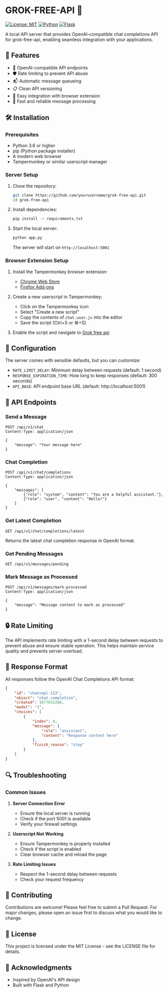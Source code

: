 # GROK-FREE-API 🤖

[![License: MIT](https://img.shields.io/badge/License-MIT-yellow.svg)](https://opensource.org/licenses/MIT)
[![Python](https://img.shields.io/badge/python-3.6+-blue.svg)](https://www.python.org/downloads/)
[![Flask](https://img.shields.io/badge/flask-2.0+-green.svg)](https://flask.palletsprojects.com/)

A local API server that provides OpenAI-compatible chat completions API for grok-free-api, enabling seamless integration with your applications.

## 🌟 Features

- 🔄 OpenAI-compatible API endpoints
- 🛡️ Rate limiting to prevent API abuse
- 📬 Automatic message queueing
- 📋 Clean API versioning
- 🔌 Easy integration with browser extension
- 🚀 Fast and reliable message processing

## 🛠️ Installation

### Prerequisites

- Python 3.6 or higher
- pip (Python package installer)
- A modern web browser
- Tampermonkey or similar userscript manager

### Server Setup

1. Clone the repository:
   ```bash
   git clone https://github.com/yourusername/grok-free-api.git
   cd grok-free-api
   ```

2. Install dependencies:
   ```bash
   pip install -r requirements.txt
   ```

3. Start the local server:
   ```bash
   python app.py
   ```
   The server will start on `http://localhost:5001`

### Browser Extension Setup

1. Install the Tampermonkey browser extension:
   - [Chrome Web Store](https://chrome.google.com/webstore/detail/tampermonkey/dhdgffkkebhmkfjojejmpbldmpobfkfo)
   - [Firefox Add-ons](https://addons.mozilla.org/en-US/firefox/addon/tampermonkey/)

2. Create a new userscript in Tampermonkey:
   - Click on the Tampermonkey icon
   - Select "Create a new script"
   - Copy the contents of `chat.user.js` into the editor
   - Save the script (Ctrl+S or ⌘+S)

3. Enable the script and navigate to [Grok free api](https://grok-free-api.xyz)

## 🔧 Configuration

The server comes with sensible defaults, but you can customize:

- `RATE_LIMIT_DELAY`: Minimum delay between requests (default: 1 second)
- `RESPONSE_EXPIRATION_TIME`: How long to keep responses (default: 300 seconds)
- `API_BASE`: API endpoint base URL (default: http://localhost:5001)

## 📡 API Endpoints

### Send a Message

```http
POST /api/v1/chat
Content-Type: application/json

{
    "message": "Your message here"
}
```

### Chat Completion

```http
POST /api/v1/chat/completions
Content-Type: application/json

{
    "messages": [
        {"role": "system", "content": "You are a helpful assistant."},
        {"role": "user", "content": "Hello!"}
    ]
}
```

### Get Latest Completion

```http
GET /api/v1/chat/completions/latest
```

Returns the latest chat completion response in OpenAI format.

### Get Pending Messages

```http
GET /api/v1/messages/pending
```

### Mark Message as Processed

```http
POST /api/v1/messages/mark-processed
Content-Type: application/json

{
    "message": "Message content to mark as processed"
}
```

## 🔒 Rate Limiting

The API implements rate limiting with a 1-second delay between requests to prevent abuse and ensure stable operation. This helps maintain service quality and prevents server overload.

## 📝 Response Format

All responses follow the OpenAI Chat Completions API format:

```json
{
    "id": "chatcmpl-123",
    "object": "chat.completion",
    "created": 1677652288,
    "model": "1",
    "choices": [
        {
            "index": 0,
            "message": {
                "role": "assistant",
                "content": "Response content here"
            },
            "finish_reason": "stop"
        }
    ]
}
```

## 🔍 Troubleshooting

### Common Issues

1. **Server Connection Error**
   - Ensure the local server is running
   - Check if the port 5001 is available
   - Verify your firewall settings

2. **Userscript Not Working**
   - Ensure Tampermonkey is properly installed
   - Check if the script is enabled
   - Clear browser cache and reload the page

3. **Rate Limiting Issues**
   - Respect the 1-second delay between requests
   - Check your request frequency

## 🤝 Contributing

Contributions are welcome! Please feel free to submit a Pull Request. For major changes, please open an issue first to discuss what you would like to change.

## 📄 License

This project is licensed under the MIT License - see the LICENSE file for details.

## 🙏 Acknowledgments

- Inspired by OpenAI's API design
- Built with Flask and Python